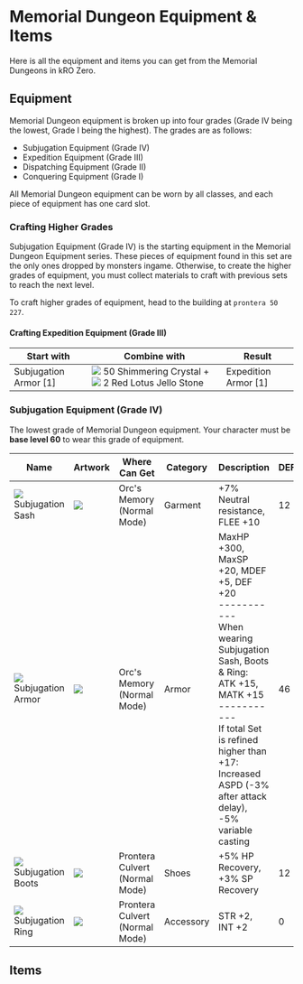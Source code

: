 # Memorial Dungeon Equipment & Items

Here is all the equipment and items you can get from the Memorial Dungeons in kRO Zero.

## Equipment

Memorial Dungeon equipment is broken up into four grades (Grade IV being the lowest, Grade I being the highest). The grades are as follows:

* Subjugation Equipment (Grade IV)
* Expedition Equipment (Grade III)
* Dispatching Equipment (Grade II)
* Conquering Equipment (Grade I)

All Memorial Dungeon equipment can be worn by all classes, and each piece of equipment has one card slot.

### Crafting Higher Grades

Subjugation Equipment (Grade IV) is the starting equipment in the Memorial Dungeon Equipment series. These pieces of equipment found in this set are the only ones dropped by monsters ingame. Otherwise, to create the higher grades of equipment, you must collect materials to craft with previous sets to reach the next level.

To craft higher grades of equipment, head to the building at `prontera 50 227`.

#### Crafting Expedition Equipment (Grade III)

<table>
  <thead>
    <tr>
      <th>Start with</th>
      <th>Combine with</th>
      <th>Result</th>
    </tr>
  </thead>
  <tbody>
    <tr>
      <td>Subjugation Armor [1]</td>
      <td>
        <img src="https://rd-center.fharr.com/assets/유저인터페이스/krzero/item/수정조각.png"> 50 Shimmering Crystal + <img src="https://rd-center.fharr.com/assets/유저인터페이스/krzero/item/마법석화.png" /> 2 Red Lotus Jello Stone
      </td>
      <td>Expedition Armor [1]</td>
    </tr>
  </tbody>
</table>

### Subjugation Equipment (Grade IV)

The lowest grade of Memorial Dungeon equipment. Your character must be **base level 60** to wear this grade of equipment.

<table>
  <thead>
    <tr>
      <th>Name</th>
      <th>Artwork</th>
      <th>Where Can Get</th>
      <th>Category</th>
      <th>Description</th>
      <th>DEF</th>
      <th>Weight</th>
    </tr>
  </thead>
  <tbody>
    <tr>
      <td>
        <img src="https://rd-center.fharr.com/assets/유저인터페이스/krzero/item/프론테라군어깨띠.png" /><br/>
        Subjugation Sash
      </td>
      <td><img src="http://imgc.gnjoy.com/ufile/common/2018/01/30/053110_ZntfRoWc.bmp" /></td>
      <td>Orc's Memory (Normal Mode)</td>
      <td>Garment</td>
      <td>+7% Neutral resistance,<br/>FLEE +10</td>
      <td>12</td>
      <td>20</td>
    </tr>
    <tr>
      <td>
        <img src="https://rd-center.fharr.com/assets/유저인터페이스/krzero/item/프론테라군군복.png" /><br/>
        Subjugation Armor
      </td>
      <td><img src="http://imgc.gnjoy.com/ufile/common/2018/01/30/053125_NUNIXSKw.bmp" /></td>
      <td>Orc's Memory (Normal Mode)</td>
      <td>Armor</td>
      <td>
        MaxHP +300, MaxSP +20, MDEF +5, DEF +20<br/>
        -----------<br/>
        When wearing Subjugation Sash, Boots & Ring:<br/>
        ATK +15, MATK +15<br/>
        -----------<br/>
        If total Set is refined higher than +17:<br/>
        Increased ASPD (-3% after attack delay),<br/>
        -5% variable casting
      </td>
      <td>46</td>
      <td>30</td>
    </tr>
    <tr>
      <td>
        <img src="https://rd-center.fharr.com/assets/유저인터페이스/krzero/item/프론테라군군화.png" /><br/>
        Subjugation Boots
      </td>
      <td><img src="http://imgc.gnjoy.com/ufile/common/2018/01/30/053144_HG6H9loa.bmp" /></td>
      <td>Prontera Culvert (Normal Mode)</td>
      <td>Shoes</td>
      <td>+5% HP Recovery,<br/>+3% SP Recovery</td>
      <td>12</td>
      <td>25</td>
    </tr>
    <tr>
      <td>
        <img src="https://rd-center.fharr.com/assets/유저인터페이스/krzero/item/은반지.png" /><br/>
        Subjugation Ring
      </td>
      <td><img src="http://imgc.gnjoy.com/ufile/common/2018/01/30/053135_gHkeBgYE.bmp" /></td>
      <td>Prontera Culvert (Normal Mode)</td>
      <td>Accessory</td>
      <td>STR +2, INT +2</td>
      <td>0</td>
      <td>10</td>
    </tr>
  </tbody>
</table>

## Items